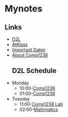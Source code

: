 # Mynotes
## Links
- [D2L](https://learn.georgebrown.ca)
- [AtKlass](https://app.atklass.com)
- [Important Dates](https://www.georgebrown.ca/current-students/important-dates?term=27246&category=131)
- [About Comp1238](comp1238.md)
  ## D2L Schedule
- Monday
  - 10:00-[Comp1236](https://learn.georgebrown.ca/d2l/home/337951)
  - 01:00-[Comp1238](http://learn.georgebrown.ca/d2l/home/334969)
- Tuesday
  - 11:00-[Comp1238 Lab](https://learn.georgebrown.ca/d2l/home/334969)
  - 02:00-[Mathmatics](https://learn.georgebrown.ca/d2l/home/319863)
    

